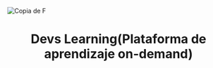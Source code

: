 ![Copia de F](https://user-images.githubusercontent.com/59519580/215589040-a5eff0b0-35b0-4316-a85b-5a88eecb779c.png)
<h1 align=center>Devs Learning(Plataforma de aprendizaje on-demand)</h1>
